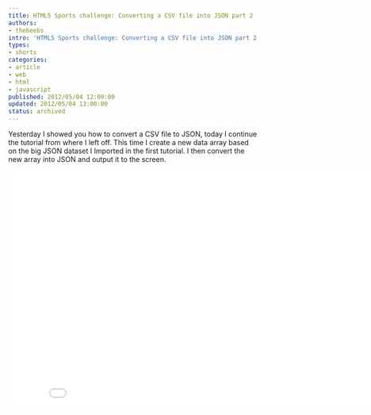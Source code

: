 ```yaml
---
title: HTML5 Sports challenge: Converting a CSV file into JSON part 2
authors:
- thebeebs
intro: 'HTML5 Sports challenge: Converting a CSV file into JSON part 2'
types:
- shorts
categories:
- article
- web
- html
- javascript
published: 2012/05/04 12:00:00
updated: 2012/05/04 13:00:00
status: archived
---
```


Yesterday I showed you how to convert a CSV file to JSON, today I continue the tutorial from where I left off. This time I create a new data array based on the big JSON dataset I Imported in the first tutorial. I then convert the new array into JSON and output it to the screen.<p><iframe width="853" height="480" src="images/cl97ThZpSRQ" frameborder="0" allowfullscreen=""></iframe>
</p>